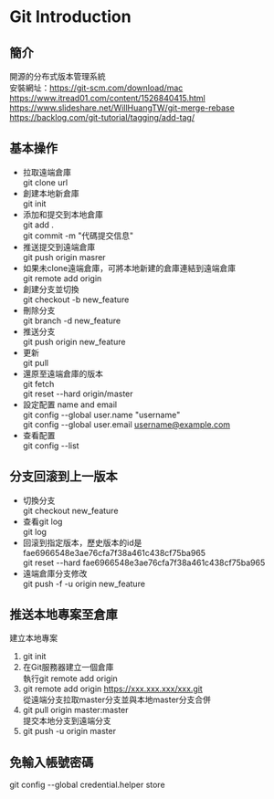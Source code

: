 # Git Introduction  
## 簡介  
開源的分布式版本管理系統  
安裝網址：https://git-scm.com/download/mac  
https://www.itread01.com/content/1526840415.html  
https://www.slideshare.net/WillHuangTW/git-merge-rebase  
https://backlog.com/git-tutorial/tagging/add-tag/  
## 基本操作  
- 拉取遠端倉庫  
git clone url  
- 創建本地新倉庫  
git init  
- 添加和提交到本地倉庫  
git add .  
git commit -m "代碼提交信息"  
- 推送提交到遠端倉庫  
git push origin masrer  
- 如果未clone遠端倉庫，可將本地新建的倉庫連結到遠端倉庫  
git remote add origin <server>  
- 創建分支並切換  
git checkout -b new_feature  
- 刪除分支  
git branch -d new_feature  
- 推送分支  
git push origin new_feature  
- 更新  
git pull  
- 還原至遠端倉庫的版本  
git fetch  
git reset --hard origin/master  
- 設定配置 name and email  
git config --global user.name "username"  
git config --global user.email username@example.com  
- 查看配置  
git config --list  

## 分支回滚到上一版本  
- 切換分支  
git checkout new_feature  
- 查看git log  
git log  
- 回滚到指定版本，歷史版本的id是fae6966548e3ae76cfa7f38a461c438cf75ba965  
git reset --hard fae6966548e3ae76cfa7f38a461c438cf75ba965  
- 遠端倉庫分支修改  
git push -f -u origin new_feature  
## 推送本地專案至倉庫  
建立本地專案  
1. git init  
2. 在Git服務器建立一個倉庫  
執行git remote add origin  
3. git remote add origin https://xxx.xxx.xxx/xxx.git  
從遠端分支拉取master分支並與本地master分支合併  
4. git pull origin master:master  
提交本地分支到遠端分支  
5. git push -u origin master  

## 免輸入帳號密碼  
git config --global credential.helper store  